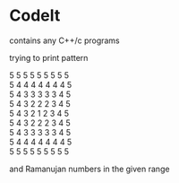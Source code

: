 # CodeIt
contains any C++/c programs

trying to print pattern

5 5 5 5 5 5 5 5 5<br>
5 4 4 4 4 4 4 4 5<br>
5 4 3 3 3 3 3 4 5<br>
5 4 3 2 2 2 3 4 5<br>
5 4 3 2 1 2 3 4 5<br>
5 4 3 2 2 2 3 4 5<br>
5 4 3 3 3 3 3 4 5<br>
5 4 4 4 4 4 4 4 5<br>
5 5 5 5 5 5 5 5 5<br>

and Ramanujan numbers in the given range
